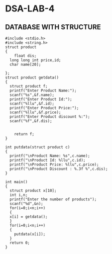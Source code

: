 # DSA-LAB-4
## DATABASE WITH STRUCTURE
    #include <stdio.h>
    #include <string.h>
    struct product
    { 
        float dis;
      long long int price,id;
      char name[20];

    };
    struct product getdata()
    { 
      struct product f;
      printf("Enter Product Name:");
      scanf("%s",&f.name);
      printf("Enter Product Id:");
      scanf("%llu",&f.id);
      printf("Enter Product Price:");
      scanf("%llu",&f.price);
      printf("Enter Product discount %:");
      scanf("%f",&f.dis);


        return f;
    }

    int putdata(struct product c)
    {
      printf("\nProduct Name: %s",c.name);
      printf("\nProduct Id: %llu",c.id);
      printf("\nProduct Price: %llu",c.price);
      printf("\nProduct Discount : %.3f %",c.dis);
    }

    int main() 
    {
      struct product x[10];
      int i,n;
      printf("Enter the number of products");
      scanf("%d",&n);
      for(i=0;i<n;i++)
      {
      x[i] = getdata();
      }
      for(i=0;i<n;i++)
      {
        putdata(x[i]);
      }
      return 0;
    }

